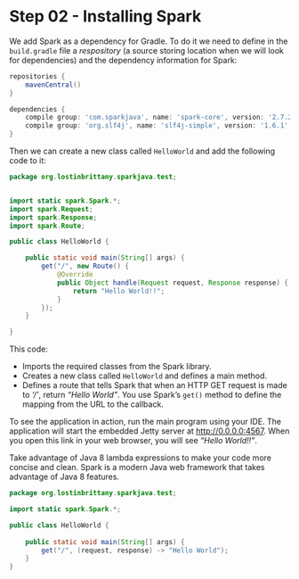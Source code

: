 # Step 02 - Installing Spark

We add Spark as a dependency for Gradle. To do it we need to define in the `build.gradle` file a *respository* (a source storing location when we will look for dependencies) and the dependency information for Spark:

```groovy
repositories {
	mavenCentral()
}

dependencies {
	compile group: 'com.sparkjava', name: 'spark-core', version: '2.7.2'
	compile group: 'org.slf4j', name: 'slf4j-simple', version: '1.6.1'		
}
```

Then we can create a new class called `HelloWorld`  and add the following code to it:

```java
package org.lostinbrittany.sparkjava.test;


import static spark.Spark.*;
import spark.Request;
import spark.Response;
import spark.Route;

public class HelloWorld {

	public static void main(String[] args) {
		get("/", new Route() {
			@Override
			public Object handle(Request request, Response response) {
				return "Hello World!!";
			}
		});
	}

}
```

This code:

* Imports the required classes from the Spark library.
* Creates a new class called `HelloWorld` and defines a main method.
* Defines a route that tells Spark that when an HTTP GET request is made to *‘/’*, return *“Hello World”*. You use Spark’s `get()` method to define the mapping from the URL to the callback.

To see the application in action, run the main program using your IDE. The application will start the embedded Jetty server at http://0.0.0.0:4567. When you open this link in your web browser, you will see *“Hello World!!”*.

Take advantage of Java 8 lambda expressions to make your code more concise and clean. Spark is a modern Java web framework that takes advantage of Java 8 features.	

```java
package org.lostinbrittany.sparkjava.test;

import static spark.Spark.*;

public class HelloWorld {
	
	public static void main(String[] args) {
		get("/", (request, response) -> "Hello World");
	}
}
```

